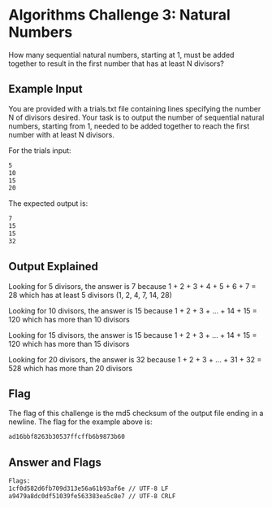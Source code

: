 # Algorithms Challenge 3: Natural Numbers

How many sequential natural numbers, starting at 1, must be added together to result in the first number that has at least N divisors?

## Example Input

You are provided with a trials.txt file containing lines specifying the number N of divisors desired. Your task is to output the number of sequential natural numbers, starting from 1, needed to be added together to reach the first number with at least N divisors.

For the trials input:

```txt
5
10
15
20
```

The expected output is:

```txt
7
15
15
32

```

## Output Explained

Looking for 5 divisors, the answer is 7 because 1 + 2 + 3 + 4 + 5 + 6 + 7 = 28 which has at least 5 divisors (1, 2, 4, 7, 14, 28)

Looking for 10 divisors, the answer is 15 because 1 + 2 + 3 + ... + 14 + 15 = 120 which has more than 10 divisors

Looking for 15 divisors, the answer is 15 because 1 + 2 + 3 + ... + 14 + 15 = 120 which has more than 15 divisors

Looking for 20 divisors, the answer is 32 because 1 + 2 + 3 + ... + 31 + 32 = 528 which has more than 20 divisors

## Flag

The flag of this challenge is the md5 checksum of the output file ending in a newline.
The flag for the example above is:

```txt
ad16bbf8263b30537ffcffb6b9873b60
```

## Answer and Flags

```txt
Flags:
1cf0d582d6fb709d313e56a61b93af6e // UTF-8 LF
a9479a8dc0df51039fe563383ea5c8e7 // UTF-8 CRLF
```
